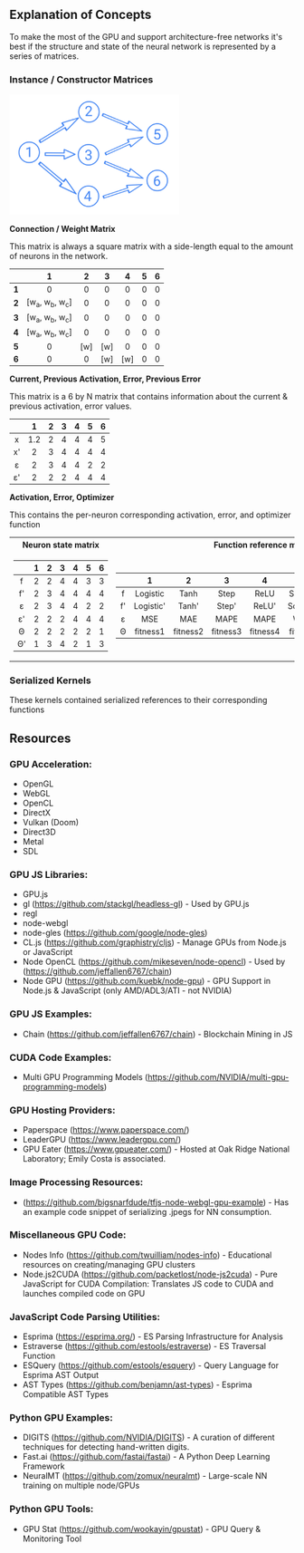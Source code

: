 ## Explanation of Concepts

To make the most of the GPU and support architecture-free networks it's best if the structure and state of the neural network is represented by a series of matrices.

### Instance / Constructor Matrices

<p>
<img width="300px" src="./img/example-neural-network.png" alt="A neural network with 6 numbered neurons, 1 input, 3 hidden, 2 output">
</p>

**Connection / Weight Matrix**

This matrix is always a square matrix with a side-length equal to the amount of neurons in the network.

|   |  1  |  2  |  3  |  4  | 5 | 6 |
|:-:|:---:|:---:|:---:|:---:|:-:|:-:|
| **1** |  0  |  0  |  0  |  0  | 0 | 0 |
| **2** | [w<sub>a</sub>, w<sub>b</sub>, w<sub>c</sub>] |  0  |  0  |  0  | 0 | 0 |
| **3** | [w<sub>a</sub>, w<sub>b</sub>, w<sub>c</sub>] |  0  |  0  |  0  | 0 | 0 |
| **4** | [w<sub>a</sub>, w<sub>b</sub>, w<sub>c</sub>] |  0  |  0  |  0  | 0 | 0 |
| **5** |  0  | [w] | [w] |  0  | 0 | 0 |
| **6** |  0  |  0  | [w] | [w] | 0 | 0 |

**Current, Previous Activation, Error, Previous Error**

This matrix is a 6 by N matrix that contains information about the current & previous activation, error values. 

|    |  1  |  2  |  3 |  4  |  5  |  6  |
|:--:|:---:|:---:|:--:|:---:|:---:|:---:|
|  x | 1.2 |  2  |  4 |  4  |  4  |  5  |
| x' |  2  |  3  |  4 |  4  |  4  |  4  |
|  ε |  2  |  3  |  4 |  4  |  2  |  2  |
| ε' |  2  |  2  |  2 |  4  |  4  |  4  |


**Activation, Error, Optimizer**

This contains the per-neuron corresponding activation, error, and optimizer function 
<div align="middle">
  
  <table>
  <tr><th>Neuron state matrix</th><th>Function reference matrix</th></tr>
  <tr><td>

  |    | 1 | 2 | 3 | 4 | 5 | 6 |
  |:--:|:-:|:-:|:-:|:-:|:-:|:-:|
  |  f | 2 | 2 | 4 | 4 | 3 | 3 |
  | f' | 2 | 3 | 4 | 4 | 4 | 4 |
  |  ε | 2 | 3 | 4 | 4 | 2 | 2 |
  | ε' | 2 | 2 | 2 | 4 | 4 | 4 |
  |  Θ | 2 | 2 | 2 | 2 | 2 | 1 |
  | Θ' | 1 | 3 | 4 | 2 | 1 | 3 |

  </td><td>

|    |     1     |     2    |     3    |     4    |     5     |     6     |     7     |
|:--:|:---------:|:--------:|:--------:|:--------:|:---------:|:---------:|:---------:|
|  f |  Logistic |   Tanh   |   Step   |   ReLU   |  Softsign |  Sinusoid |  Gaussian |
| f' | Logistic' |   Tanh'  |   Step'  |   ReLU'  | Softsign' | Sinusoid' | Guassian' |
|  ε |    MSE    |  MAE  |    MAPE   |   MAPE   |    WAPE   |    MSLE   |   Hinge   |
|  Θ |  fitness1 | fitness2 | fitness3 | fitness4 |  fitness5 |  fitness6 |  fitness7 |

  </td></tr> </table>
</div>

### Serialized Kernels

These kernels contained serialized references to their corresponding functions

## Resources

### GPU Acceleration:
- OpenGL
- WebGL
- OpenCL
- DirectX
- Vulkan (Doom)
- Direct3D
- Metal
- SDL

### GPU JS Libraries:
- GPU.js
- gl (https://github.com/stackgl/headless-gl) - Used by GPU.js
- regl
- node-webgl
- node-gles (https://github.com/google/node-gles)
- CL.js (https://github.com/graphistry/cljs) - Manage GPUs from Node.js or JavaScript
- Node OpenCL (https://github.com/mikeseven/node-opencl) - Used by (https://github.com/jeffallen6767/chain)
- Node GPU (https://github.com/kuebk/node-gpu) - GPU Support in Node.js & JavaScript (only AMD/ADL3/ATI - not NVIDIA)

### GPU JS Examples:
- Chain (https://github.com/jeffallen6767/chain) - Blockchain Mining in JS

### CUDA Code Examples:
- Multi GPU Programming Models (https://github.com/NVIDIA/multi-gpu-programming-models)

### GPU Hosting Providers:
- Paperspace (https://www.paperspace.com/)
- LeaderGPU (https://www.leadergpu.com/)
- GPU Eater (https://www.gpueater.com/) - Hosted at Oak Ridge National Laboratory; Emily Costa is associated.

### Image Processing Resources:
- (https://github.com/bigsnarfdude/tfjs-node-webgl-gpu-example) - Has an example code snippet of serializing .jpegs for NN consumption.

### Miscellaneous GPU Code:
- Nodes Info (https://github.com/twuilliam/nodes-info) - Educational resources on creating/managing GPU clusters
- Node.js2CUDA (https://github.com/packetlost/node-js2cuda) - Pure JavaScript for CUDA Compilation: Translates JS code to CUDA and launches compiled code on GPU

### JavaScript Code Parsing Utilities:
- Esprima (https://esprima.org/) - ES Parsing Infrastructure for Analysis
- Estraverse (https://github.com/estools/estraverse) - ES Traversal Function
- ESQuery (https://github.com/estools/esquery) - Query Language for Esprima AST Output
- AST Types (https://github.com/benjamn/ast-types) - Esprima Compatible AST Types

### Python GPU Examples:
- DIGITS (https://github.com/NVIDIA/DIGITS) - A curation of different techniques for detecting hand-written digits.
- Fast.ai (https://github.com/fastai/fastai) - A Python Deep Learning Framework
- NeuralMT (https://github.com/zomux/neuralmt) -  Large-scale NN training on multiple node/GPUs

### Python GPU Tools:
- GPU Stat (https://github.com/wookayin/gpustat) - GPU Query & Monitoring Tool
